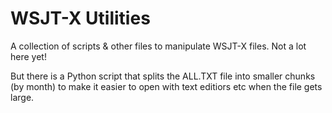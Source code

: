 # WSJT-X Utilities

A collection of scripts & other files to manipulate WSJT-X files. Not a lot here yet!

But there is a Python script that splits the ALL.TXT file into smaller chunks (by month) to make it easier to open with text editiors etc when the file gets large.

